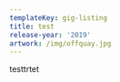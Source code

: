 ```yaml
---
templateKey: gig-listing
title: test
release-year: '2019'
artwork: /img/offquay.jpg
---
```

testtrtet
